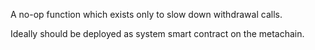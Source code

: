 A no-op function which exists only to slow down withdrawal calls.

Ideally should be deployed as system smart contract on the metachain.
